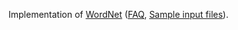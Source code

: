 Implementation of [WordNet](http://coursera.cs.princeton.edu/algs4/assignments/wordnet.html)
([FAQ](http://coursera.cs.princeton.edu/algs4/checklists/wordnet.html),
[Sample input files](http://coursera.cs.princeton.edu/algs4/testing/wordnet-testing.zip)).
